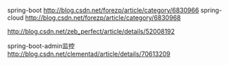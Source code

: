 spring-boot
http://blog.csdn.net/forezp/article/category/6830966
spring-cloud
http://blog.csdn.net/forezp/article/category/6830968

http://blog.csdn.net/zeb_perfect/article/details/52008192

spring-boot-admin监控
http://blog.csdn.net/clementad/article/details/70613209